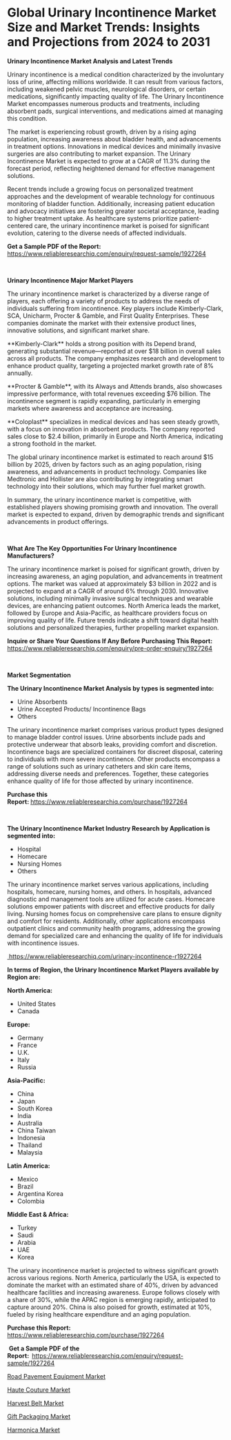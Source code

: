 <p><h1>Global Urinary Incontinence Market Size and Market Trends: Insights and Projections from 2024 to 2031</h1></p><p><strong>Urinary Incontinence Market Analysis and Latest Trends</strong></p>
<p><p>Urinary incontinence is a medical condition characterized by the involuntary loss of urine, affecting millions worldwide. It can result from various factors, including weakened pelvic muscles, neurological disorders, or certain medications, significantly impacting quality of life. The Urinary Incontinence Market encompasses numerous products and treatments, including absorbent pads, surgical interventions, and medications aimed at managing this condition.</p><p>The market is experiencing robust growth, driven by a rising aging population, increasing awareness about bladder health, and advancements in treatment options. Innovations in medical devices and minimally invasive surgeries are also contributing to market expansion. The Urinary Incontinence Market is expected to grow at a CAGR of 11.3% during the forecast period, reflecting heightened demand for effective management solutions.</p><p>Recent trends include a growing focus on personalized treatment approaches and the development of wearable technology for continuous monitoring of bladder function. Additionally, increasing patient education and advocacy initiatives are fostering greater societal acceptance, leading to higher treatment uptake. As healthcare systems prioritize patient-centered care, the urinary incontinence market is poised for significant evolution, catering to the diverse needs of affected individuals.</p></p>
<p><strong>Get a Sample PDF of the Report:&nbsp;</strong> <a href="https://www.reliableresearchiq.com/enquiry/request-sample/1927264?utm_campaign=1144&utm_medium=2&utm_source=Github&utm_content=ia&utm_term=14112024&utm_id=urinary-incontinence">https://www.reliableresearchiq.com/enquiry/request-sample/1927264</a></p>
<p>&nbsp;</p>
<p><strong>Urinary Incontinence Major Market Players</strong></p>
<p><p>The urinary incontinence market is characterized by a diverse range of players, each offering a variety of products to address the needs of individuals suffering from incontinence. Key players include Kimberly-Clark, SCA, Unicharm, Procter & Gamble, and First Quality Enterprises. These companies dominate the market with their extensive product lines, innovative solutions, and significant market share.</p><p>**Kimberly-Clark** holds a strong position with its Depend brand, generating substantial revenue—reported at over $18 billion in overall sales across all products. The company emphasizes research and development to enhance product quality, targeting a projected market growth rate of 8% annually.</p><p>**Procter & Gamble**, with its Always and Attends brands, also showcases impressive performance, with total revenues exceeding $76 billion. The incontinence segment is rapidly expanding, particularly in emerging markets where awareness and acceptance are increasing.</p><p>**Coloplast** specializes in medical devices and has seen steady growth, with a focus on innovation in absorbent products. The company reported sales close to $2.4 billion, primarily in Europe and North America, indicating a strong foothold in the market.</p><p>The global urinary incontinence market is estimated to reach around $15 billion by 2025, driven by factors such as an aging population, rising awareness, and advancements in product technology. Companies like Medtronic and Hollister are also contributing by integrating smart technology into their solutions, which may further fuel market growth.</p><p>In summary, the urinary incontinence market is competitive, with established players showing promising growth and innovation. The overall market is expected to expand, driven by demographic trends and significant advancements in product offerings.</p></p>
<p>&nbsp;</p>
<p><strong>What Are The Key Opportunities For Urinary Incontinence Manufacturers?</strong></p>
<p><p>The urinary incontinence market is poised for significant growth, driven by increasing awareness, an aging population, and advancements in treatment options. The market was valued at approximately $3 billion in 2022 and is projected to expand at a CAGR of around 6% through 2030. Innovative solutions, including minimally invasive surgical techniques and wearable devices, are enhancing patient outcomes. North America leads the market, followed by Europe and Asia-Pacific, as healthcare providers focus on improving quality of life. Future trends indicate a shift toward digital health solutions and personalized therapies, further propelling market expansion.</p></p>
<p><strong>Inquire or Share Your Questions If Any Before Purchasing This Report:</strong> <a href="https://www.reliableresearchiq.com/enquiry/pre-order-enquiry/1927264?utm_campaign=1144&utm_medium=2&utm_source=Github&utm_content=ia&utm_term=14112024&utm_id=urinary-incontinence">https://www.reliableresearchiq.com/enquiry/pre-order-enquiry/1927264</a></p>
<p>&nbsp;</p>
<p><strong>Market Segmentation</strong></p>
<p><strong>The Urinary Incontinence Market Analysis by types is segmented into:</strong></p>
<p><ul><li>Urine Absorbents</li><li>Urine Accepted Products/ Incontinence Bags</li><li>Others</li></ul></p>
<p><p>The urinary incontinence market comprises various product types designed to manage bladder control issues. Urine absorbents include pads and protective underwear that absorb leaks, providing comfort and discretion. Incontinence bags are specialized containers for discreet disposal, catering to individuals with more severe incontinence. Other products encompass a range of solutions such as urinary catheters and skin care items, addressing diverse needs and preferences. Together, these categories enhance quality of life for those affected by urinary incontinence.</p></p>
<p><strong>Purchase this Report:&nbsp;</strong><a href="https://www.reliableresearchiq.com/purchase/1927264?utm_campaign=1144&utm_medium=2&utm_source=Github&utm_content=ia&utm_term=14112024&utm_id=urinary-incontinence">https://www.reliableresearchiq.com/purchase/1927264</a></p>
<p>&nbsp;</p>
<p><strong>The Urinary Incontinence Market Industry Research by Application is segmented into:</strong></p>
<p><ul><li>Hospital</li><li>Homecare</li><li>Nursing Homes</li><li>Others</li></ul></p>
<p><p>The urinary incontinence market serves various applications, including hospitals, homecare, nursing homes, and others. In hospitals, advanced diagnostic and management tools are utilized for acute cases. Homecare solutions empower patients with discreet and effective products for daily living. Nursing homes focus on comprehensive care plans to ensure dignity and comfort for residents. Additionally, other applications encompass outpatient clinics and community health programs, addressing the growing demand for specialized care and enhancing the quality of life for individuals with incontinence issues.</p></p>
<p><a href="https://www.reliableresearchiq.com/urinary-incontinence-r1927264?utm_campaign=1144&utm_medium=2&utm_source=Github&utm_content=ia&utm_term=14112024&utm_id=urinary-incontinence">&nbsp;https://www.reliableresearchiq.com/urinary-incontinence-r1927264</a></p>
<p><strong>In terms of Region, the Urinary Incontinence Market Players available by Region are:</strong></p>
<p>
    <p> <strong> North America: </strong>
        <ul>
            <li>United States</li>
            <li>Canada</li>
        </ul>
        </p> 
    <p> <strong> Europe: </strong>
        <ul>
            <li>Germany</li>
            <li>France</li>
            <li>U.K.</li>
            <li>Italy</li>
            <li>Russia</li>
        </ul>
        </p> 
    <p> <strong> Asia-Pacific: </strong>
        <ul>
            <li>China</li>
            <li>Japan</li>
            <li>South Korea</li>
            <li>India</li>
            <li>Australia</li>
            <li>China Taiwan</li>
            <li>Indonesia</li>
            <li>Thailand</li>
            <li>Malaysia</li>
        </ul>
        </p> 
    <p> <strong> Latin America: </strong>
        <ul>
            <li>Mexico</li>
            <li>Brazil</li>
            <li>Argentina Korea</li>
            <li>Colombia</li>
        </ul>
        </p> 
    <p> <strong> Middle East & Africa: </strong>
        <ul>
            <li>Turkey</li>
            <li>Saudi</li>
            <li>Arabia</li>
            <li>UAE</li>
            <li>Korea</li>
        </ul>
    </p>
    </p>
<p><p>The urinary incontinence market is projected to witness significant growth across various regions. North America, particularly the USA, is expected to dominate the market with an estimated share of 40%, driven by advanced healthcare facilities and increasing awareness. Europe follows closely with a share of 30%, while the APAC region is emerging rapidly, anticipated to capture around 20%. China is also poised for growth, estimated at 10%, fueled by rising healthcare expenditure and an aging population.</p></p>
<p><strong>Purchase this Report: </strong><a href="https://www.reliableresearchiq.com/purchase/1927264?utm_campaign=1144&utm_medium=2&utm_source=Github&utm_content=ia&utm_term=14112024&utm_id=urinary-incontinence">https://www.reliableresearchiq.com/purchase/1927264</a></p>
<p>&nbsp;<strong>Get a Sample PDF of the Report:&nbsp;&nbsp;</strong><a href="https://www.reliableresearchiq.com/enquiry/request-sample/1927264?utm_campaign=1144&utm_medium=2&utm_source=Github&utm_content=ia&utm_term=14112024&utm_id=urinary-incontinence">https://www.reliableresearchiq.com/enquiry/request-sample/1927264</a></p>
<p><strong></strong></p>
<p><p><a href="https://issuu.com/reportprime-2/docs/road-pavement-equipment-market-size_53baf521299c1f?utm_campaign=1144&utm_medium=2&utm_source=Github&utm_content=ia&utm_term=14112024&utm_id=urinary-incontinence">Road Pavement Equipment Market</a></p><p><a href="https://www.linkedin.com/pulse/strategic-insights-global-haute-couture-market-trends-idwyc?utm_campaign=1144&utm_medium=2&utm_source=Github&utm_content=ia&utm_term=14112024&utm_id=urinary-incontinence">Haute Couture Market</a></p><p><a href="https://www.linkedin.com/pulse/harvest-belt-market-navigating-challenges-unlocking-potential-ft4pc?utm_campaign=1144&utm_medium=2&utm_source=Github&utm_content=ia&utm_term=14112024&utm_id=urinary-incontinence">Harvest Belt Market</a></p><p><a href="https://issuu.com/reportprime-2/docs/gift-packaging-market-size-2030.ppt_7ff3e5acd22472?utm_campaign=1144&utm_medium=2&utm_source=Github&utm_content=ia&utm_term=14112024&utm_id=urinary-incontinence">Gift Packaging Market</a></p><p><a href="https://www.linkedin.com/pulse/global-harmonica-market-trends-insights-growth-opportunities-nzdec?utm_campaign=1144&utm_medium=2&utm_source=Github&utm_content=ia&utm_term=14112024&utm_id=urinary-incontinence">Harmonica Market</a></p></p>